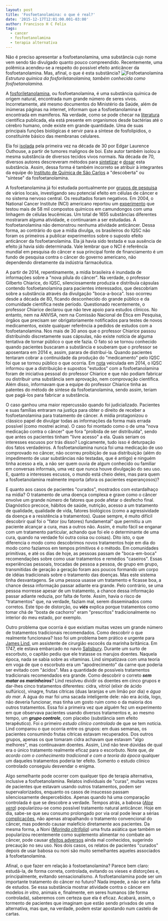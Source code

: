 ```yaml
---
layout: post
title: 'Fosfoetanolamina: o que é real?'
date: '2015-12-17T12:01:00.001-03:00'
author: Francisco H C Felix
tags:
  - cancer
  - fosfoetanolamina
  - terapia alternativa
---
```


Não é preciso apresentar a fosfoetanolamina, uma substância cujo nome vem sendo tão divulgado quanto pouco compreendido. Recentemente, uma polêmica acendeu-se a respeito do possível efeito anticâncer da fosfoetanolamina. Mas, afinal, o que é esta substância?
![Fosfoetanolamina](https://upload.wikimedia.org/wikipedia/commons/e/e6/Phosphorylethanolamine.svg)
*Estrutura química da fosforiletanolamina, também conhecida como fosfoetanolamina.*
<!--more-->

A [fosforiletanolamina](http://pubchem.ncbi.nlm.nih.gov/compound/1015#section=Top), ou fosfoetanolamina,
é uma substância química de origem natural, encontrada num grande número de seres vivos. Incorretamente,
até mesmo documentos do Ministério da Saúde, além de inúmeras páginas na internet, informam que a fosfoetanolamina é encontrada em mamíferos. Na verdade, como se pode checar na [literatura](http://pubchem.ncbi.nlm.nih.gov/compound/1015#section=Literature) científica publicada, ela está presente em organismos desde bactérias até o cérebro humano, onde existe em grande quantidade. Uma de suas principais funções biológicas é servir para a síntese de fosfolipídios, o constituinte básico das membranas celulares.

Ela foi [isolada](https://www.ncbi.nlm.nih.gov/pmc/articles/PMC1263382/?page=1) pela primeira vez na década de 30 por Edgar Laurence Outhouse, a partir de
tumores malignos de boi. Este autor também isolou a mesma substância de diversos tecidos
vivos normais. Na década de 70, diversos autores descreveram métodos para [sintetizar](http://www.ncbi.nlm.nih.gov/pubmed/991375) e [dosar](http://www.ncbi.nlm.nih.gov/pubmed/942052) esta substância. Assim, dessa forma é
também incorreto se atribuir à integrantes da equipe do [Instituto de Química de São Carlos](http://www5.iqsc.usp.br) a "descoberta" ou "síntese" da fosfoetanolamina.

A fosfoetanolamina já foi estudada pontualmente por [grupos de pesquisa](https://pubchem.ncbi.nlm.nih.gov/compound/1015#section=Biological-Test-Results) de vários locais, investigando seu potencial efeito em células de câncer e no sistema nervoso central. Os resultados foram negativos. Em 2004, o National Cancer Institute (NCI) americano reportou um [experimento](https://pubchem.ncbi.nlm.nih.gov/bioassay/248#section=Top) que testou mais de 58 mil compostos químicos em camundongos com uma linhagem de células leucêmicas. Um total de 1655 substâncias diferentes mostraram alguma atividade, e continuaram a ser estudadas. A fosfoetanolamina não demonstrou nenhuma atividade anticâncer. Dessa forma, ao contrário do que a
mídia divulga, os brasileiros do IQSC não foram os primeiros a publicar experimentos sobre o suposto efeito anticâncer da fosfoetanolamina. Ela já havia sido testada e sua ausência de efeito já havia
sido determinada. Vale lembrar que o NCI é referência mundial em pesquisa do câncer e sua
principal fonte de financiamento é um fundo de pesquisa contra o câncer do governo americano,
não dependendo diretamente da indústria farmacêutica.

A partir de 2014, repentinamente, a mídia brasileira é inundada de informações sobre a "nova pílula do câncer". Na verdade, o professor Gilberto Chiarice, do IQSC, silenciosamente produzia e distribuía
cápsulas contendo fosfoetanolamina para pacientes interessados, que descobriam sobre a substância através da divulgação "boca-a-boca". Isso ocorreu desde a década de 80, ficando desconhecido do
grande público e da comunidade científica neste período. Questionado recentemente, o professor Chiarice declarou que não teve apoio para estudos clínicos. No entanto, nem na ANVISA, nem na
Comissão Nacional de Ética em Pesquisa, órgãos que precisam ser obrigatoriamente notificados para testes de novos medicamentos, existe qualquer referência a pedidos de estudos com a fosfoetanolamina. Nos mais de 30 anos que o professor Chiarice passou distribuindo discretamente suas cápsulas, não existe notícia de alguma tentativa de tornar público o que ele fazia. O fato só se tornou conhecido quando pacientes buscaram a substância e souberam que o professor se aposentara em 2014 e, assim, parara de distribuí-la. Quando pacientes tentaram cobrar a continuidade da produção do "medicamento" pelo IQSC foi que se tornou público o que ocorria. Em [nota](http://www5.iqsc.usp.br/esclarecimentos-a-sociedade/) veiculada em 2014, o IQSC informou que a distribuição e supostos "estudos" com a fosfoetanolamina foram de iniciativa pessoal do professor Chiarice e que não podiam fabricar ou distribuir uma substância sem aprovação, nem comprovação científica. Além disso, informavam que a equipe do professor Chiarice tinha as patentes do método de síntese da fosfoetanolamina, sendo assim, teriam que pagá-los para fabricar a substância.

O caso ganhou uma maior repercussão quando foi judicializado. Pacientes e suas famílias entraram na justiça para obter o direito de receber a fosfoetanolamina para tratamento de câncer. A mídia protagonizou o clássico papel de divulgar todas as informações da forma mais errada possível (como mostrei acima). O caso foi montado como o de uma "nova medicação contra o câncer" que fora "proibida de ser distribuída", sendo que antes os pacientes tinham "livre acesso" a ela. Quais seriam os interesses escusos por trás disso? Logicamente, tudo isso é deturpação dos fatos verdadeiros. A fosfoetanolamina nunca foi uma medicação de uso comprovado no câncer, não ocorreu proibição de sua distribuição (além do impedimento de usar substâncias não testadas, que é antigo) e ninguém tinha acesso a ela, a não ser quem ouvia de algum conhecido ou familiar em conversas informais, uma vez que nunca houve divulgação do seu uso. E, quanto a interesses escusos, o mundo está cheio deles, mas para quem a fosfoetanolamina realmente importa (afora os pacientes esperançosos)?

E quanto aos casos de pacientes "curados", mostrados com estardalhaço na mídia? O tratamento de uma doença complexa e grave como o câncer envolve um grande número de fatores que pode afetar o desfecho final. Diagnóstico precoce, hábitos de saúde, nutrição, acesso a um tratamento de qualidade, qualidade de vida, fatores biológicos (como a agressividade da doença e a resistência a tratamentos). Quase sempre, é muito difícil descobrir qual foi o "fator (ou fatores) fundamental" que permitiu a um paciente alcançar a cura, mas a outros não. Assim, é muito fácil se enganar com um tratamento particular, achando que foi ele o determinante de uma cura, quando na verdade foi outra coisa ou coisas). Dito isto, o que diferencia o modo como descobrimos novos tratamentos hoje em dia do modo como fazíamos em tempos primitivos é o método. Em comunidades primitivas, e até os dias de hoje, as pessoas passam de "boca-em-boca" recomendações sobre como usar tratamentos e remédios "caseiros". Essas experiências pessoais, trocadas de pessoa a pessoa, de grupo em grupo, transmitidas de geração a geração foram aos poucos formando um corpo de idéias tradicionais sobre o tratamento das doenças. Mas este sistema tinha desvantagens. Se uma pessoa usasse um tratamento e ficasse boa, a chance dessa informação passar adiante era grande. Pelo contrário, se uma pessoa morresse apesar de um tratamento, a chance dessa informação passar adiante reduzia, por falta de fonte. Assim, havia o risco de "tratamentos" que, na verdade, faziam mal, serem disseminados como corretos. Este tipo de distorção, ou **_viés_** explica porque tratamentos como tomar chá de "bosta de cachorro" eram "prescritos" tradicionalmente no interior do meu estado, por exemplo.

Outro problema que ocorria é que existiam muitas vezes um grande número de tratamentos tradicionais recomendados. Como descobrir o que realmente funcionava? Isso foi um problema bem prático e urgente para [James Lind](https://en.wikipedia.org/wiki/James_Lind), um assistente de cirurgião escocês da marinha britânica. Em 1747, ele estava embarcado no navio [Salisbury](http://www.jameslindlibrary.org/articles/who-was-james-lind-and-what-exactly-did-he-achieve/). Durante um surto de escorbuto, o capitão pediu que ele tratasse os marujos doentes. Naquela época, nada se sabia sobre as vitaminas. Lind simpatizava com uma teoria em voga de que o escorbuto era um "apodrecimento" da carne que poderia ser evitado com "ácidos". Mas a quantidade de possíveis tratamentos tradicionais recomendados era grande. Como descobrir o correto **_sem matar os marinheiros_**? Lind resolveu dividir os doentes em cinco grupos e dar-lhes cinco tratamentos diferentes: cidra, vitriol (elixir de ácido sulfúrico), vinagre, frutas cítricas (duas laranjas e um limão por dia) e _água do mar_. A água do mar foi uma sacada inteligente dele: não era ácida, logo, não deveria funcionar, mas tinha um gosto ruim como o da maioria dos outros tratamentos. Essa foi a primeira vez que alguém fez um experimento em que observava pacientes usando diversos tratamentos e, ao mesmo tempo, um **_grupo controle_**, com placebo (substância sem efeito terapêutico). Foi o primeiro _estudo clínico controlado_ de que se tem notícia. Lind comparou o que ocorria entre os grupos: em duas semanas, os pacientes consumindo frutas cítricas estavam recuperados. Dos outros grupos, apenas os que tomaram cidra achavam que estavam "algo melhores", mas continuavam doentes. Assim, Lind não teve dúvidas de qual era o único tratamento realmente eficaz para o escorbuto. Note que, _de acordo com o conhecimento tradicional e com a teoria da época_ qualquer um daqueles tratamentos poderia ter efeito. Somento o estudo clínico controlado conseguiu desvendar o enigma.

Algo semelhante pode ocorrer com qualquer tipo de terapia alternativa, inclusive a fosfoetanolamina. Relatos individuais de "curas", muitas vezes de pacientes que estavam usando outros tratamentos, podem ser supervalorizados, enquanto os casos de insucesso passam silenciosamente despercebidos. Apenas quando há uma comparação controlada é que se descobre a verdade. Tempos atrás, a babosa ([_Aloe vera_](https://pt.wikipedia.org/wiki/Babosa)) popularizou-se como possível tratamento natural anticâncer. Hoje em dia, sabe-se que seu consumo prolongado por via oral pode levar a sérias [complicações](https://nccih.nih.gov/health/aloevera), não apenas atrapalhando o tratamento convencional do câncer, mas podendo causar malefício diretamente aos pacientes. Da mesma forma, a Noni ([_Morinda citrifolia_](https://pt.wikipedia.org/wiki/Noni)) uma fruta asiática que também se popularizou recentemente como suplemento alimentar no combate ao câncer, pode causar [efeitos adversos](https://nccih.nih.gov/health/noni) ainda mal conhecidos, sugerindo precaução no seu uso. Nos dois casos, os relatos de pacientes "curados" depois de usar babosa ou noni são muito semelhantes aqueles associados à fosfoetanolamina.

Afinal, o que fazer em relação à fostoetanolamina? Parece bem claro: estudá-la, de forma correta, controlada, evitando os vieses e distorções e, principalmente, evitando sensacionalismo. A fosfoetanolamina pode ser um importante tratamento do câncer no futuro? Nada impede, a não ser a falta de estudos. Se essa substância mostrar atividade contra o câncer em modelos _in vitro_, animais e, finalmente, em seres humanos (de forma controlada), saberemos com certeza que ela é eficaz. Acabará, assim, o tormento de pacientes que imaginam que estão sendo privados de uma alternativa, mas que, na verdade, podem estar apostando num castelo de cartas.
